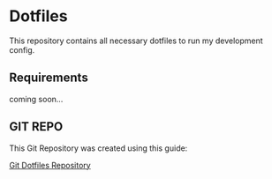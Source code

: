 # Dotfiles

This repository contains all necessary dotfiles to run my development config.

## Requirements

coming soon...

## GIT REPO

This Git Repository was created using this guide:

[Git Dotfiles Repository](https://www.atlassian.com/git/tutorials/dotfiles)
